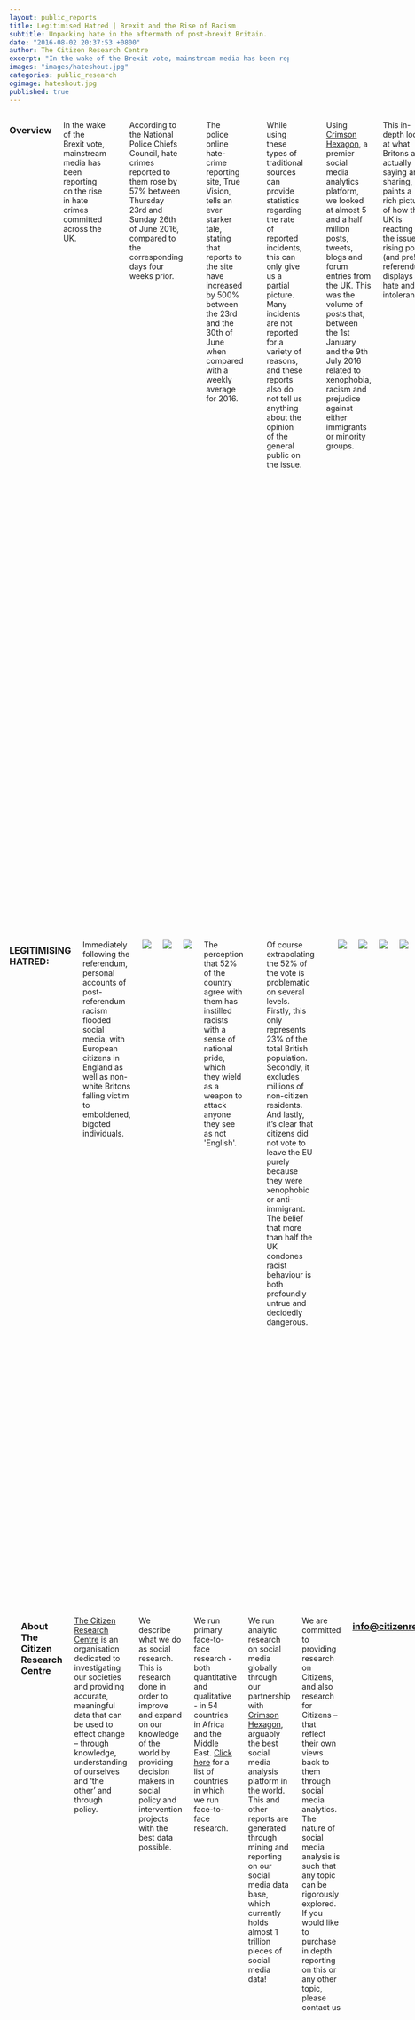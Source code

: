 ```yaml
---
layout: public_reports
title: Legitimised Hatred | Brexit and the Rise of Racism
subtitle: Unpacking hate in the aftermath of post-brexit Britain. 
date: "2016-08-02 20:37:53 +0800"
author: The Citizen Research Centre
excerpt: "In the wake of the Brexit vote, mainstream media has been reporting on the rise in hate crimes committed across the UK. We find out more about what is going on on Social Media."
images: "images/hateshout.jpg"
categories: public_research
ogimage: hateshout.jpg
published: true
---
```

<div class="row">
    <div class='medium-2 large-2 columns'>
        <div class='spacing'></div>
    </div>
<div class='medium-8 large-8 columns'>
    <h3>Overview</h3>
<p>In the wake of the Brexit vote, mainstream media has been reporting on the rise in hate crimes committed across the UK.</p><p>

According to the National Police Chiefs Council, hate crimes reported to them rose by 57% between Thursday 23rd and Sunday 26th of June 2016, compared to the corresponding days four weeks prior.</p><p>

The police online hate-crime reporting site, True Vision, tells an ever starker tale, stating that reports to the site have increased by 500% between the 23rd and the 30th of June when compared with a weekly average for 2016.</p><p>

While using these types of traditional sources can provide statistics regarding the rate of reported incidents, this can only give us a partial picture. Many incidents are not reported for a variety of reasons, and these reports also do not tell us anything about the opinion of the general public on the issue.</p><p>

Using <a href="http://crimsonhexagon.com" target="_blank">Crimson Hexagon</a>, a premier social media analytics platform, we looked at almost 5 and a half million posts, tweets, blogs and forum entries from the UK. This was the volume of posts that, between the 1st January and the 9th July 2016 related to xenophobia, racism and prejudice against either immigrants or minority groups.</p><p>
This in-depth look at what Britons are actually saying and sharing, paints a rich picture of how the UK is reacting to the issue of rising post (and pre!) referendum displays of hate and intolerance.</p>

<h3>Hot Topics</h3>
<p>The timeline below shows the dramatic rise in online conversation on the topic of xenophobia after the Brexit vote. It is important to point out that this is all conversation on the topic including direct hate speech, discussion of the issue or advocacy against it.</p><p>
In the week of 16-22 June there was already a significant number of posts - 292,392 - relating to xenophobia and prejudice against immigrants and minorities, about a tenfold increase on the weekly average over the first 5 months of 2016.</p><p>
The volume of this conversation rose to a staggering 749,975 in the week of 23-29 June 2016, a 256% increase in a single week.</p>
<p style="text-align: center;" ><img src="{{site.url}}/images/blog-images/hatespeech_volume.jpg"></p>
<p>The @PostRefRacism Twitter handle has been mentioned over than 4,300 times since the referendum, more than any other.  #PostRefRacism has been used more than 34,000 times since the 23rd of June. The only on-topic hashtag that was used more is, unsurprisingly, #Brexit.</p>
</div>
<div class='medium-2 large-2 columns'>
        <div class='spacing'></div>
    </div>
</div>
<div class="row">
    <div class='medium-2 large-2 columns'>
        <div class='spacing'></div>
    </div>
<div class='medium-8 large-8 columns'>
<div id="handle_mentions" style="height: 400px; float: left; margin: 1%;"></div>
</div>
<div class='medium-2 large-2 columns'>
        <div class='spacing'></div>
    </div>
</div>
<div class="row">
    <div class='medium-2 large-2 columns'>
        <div class='spacing'></div>
    </div>
<div class='medium-8 large-8 columns'>
<div id="hashtag_mentions" style="height: 400px; float: left; margin: 1%;"></div>
</div>
<div class='medium-2 large-2 columns'>
        <div class='spacing'></div>
    </div>
</div>
<div class="row">
    <div class='medium-2 large-2 columns'>
        <div class='spacing'></div>
    </div>
<div class='medium-8 large-8 columns'>
    <h3>LEGITIMISING HATRED:</h3>
<p>Immediately following the referendum, personal accounts of post-referendum racism flooded social media, with European citizens in England as well as non-white Britons falling victim to emboldened, bigoted individuals.</p>
<p style="text-align: center;" ><img src="{{site.url}}/images/blog-images/assed_tweet.jpg"></p>
<p style="text-align: center;" ><img src="{{site.url}}/images/blog-images/roberts_tweet.jpg"></p>
<p style="text-align: center;" ><img src="{{site.url}}/images/blog-images/krupa_tweet.jpg"></p>
<p>The perception that 52% of the country agree with them has instilled racists with a sense of national pride, which they wield as a weapon to attack anyone they see as not 'English'.</p><p>

Of course extrapolating the 52% of the vote is problematic on several levels.  Firstly, this only represents 23% of the total British population.  Secondly, it excludes millions of non-citizen residents. And lastly, it’s clear that citizens did not vote to leave the EU purely because they were xenophobic or anti-immigrant. 
The belief that more than half the UK condones racist behaviour is both profoundly untrue and decidedly dangerous.  
</p>
<p style="text-align: center;" ><img src="{{site.url}}/images/blog-images/david_tweet.jpg"></p>
<p style="text-align: center;" ><img src="{{site.url}}/images/blog-images/joelle_tweet.jpg"></p>
<p style="text-align: center;" ><img src="{{site.url}}/images/blog-images/lewis_tweet.jpg"></p>
<p style="text-align: center;" ><img src="{{site.url}}/images/blog-images/siegel_tweet.jpg"></p>

<h3>IS IMMIGRATION A LEGITIMATE THREAT TO BRITAIN?</h3>
<p>A recent Oxford paper found that "EU migrants are less likely to claim out-of-work benefits, such as Jobseekers’ Allowance and incapacity benefit, compared to their UK counterparts," It goes on to state that "In February 2015, people who were EU nationals when they registered for a National Insurance Number made up 2.2% of the total [Department for Work and Pensions] working-age benefits caseload, but were about 6% of the working-age population." British hostility to immigrants predates the recent spate of mass immigration. An Oxford University study by Scott Blinder, looking at historical polling data spanning decades found that Brits believed there were “too many immigrants” long before the net immigration could have any appreciable effect on the British economy.</p><p>

Along with the perceived burden on the UK’s social services, immigrants taking British job was a hot topic during campaigning so you would expect hostility about immigration to be correlated to the actual level of immigration. But it’s not.</p><p>

A paper by Torsten Bell, director of the UK economic think tank Resolution Foundation, found no correlation at all between the share of votes for Leave in the referendum and the areas where wages have fallen since 2002 - theoretically the areas hardest hit by the financial crisis, or those where migration is said to have held down wages.</p><p>

Although pro-Brexit voters weren’t primarily from areas which had become poorer since the immigration wave, they did come from historically poor areas, dating back to the late 70’s. 
</p>
<h3>NOT SO BLACK AND WHITE.</h3>
<p>Analysing the growth in volume of this conversation draws an outline around how important the issue is to social media users. Quantifying the feelings involved in this conversation is however an overwhelmingly difficult task, as opinions on such a highly politicised issue are complex and nuanced.</p><p>

Immigration is a complicated issue, currently inflamed by the refugee crisis. Although no correlation has been found between those affected by immigration influx and Leave voters, it is a legitimate topic for conversation.</p><p>

Racism, xenophobia and intolerance, on the other hand, are irrational and usually based in fear or ignorance. It is inevitable that every society will have its share of people who hold these views. Ideally, the values of the rest of the community temper their actions and reduce how entitled they feel to hold and express their views.
</p>
<p style="text-align: center;" ><img src="{{site.url}}/images/blog-images/tanner_tweet.jpg"></p>
<p style="text-align: center;" ><img src="{{site.url}}/images/blog-images/park_tweet.jpg"></p>    
<p style="text-align: center;" ><img src="{{site.url}}/images/blog-images/gallon_tweet.jpg"></p>
<p>We have found a track record of pre-emptive counter narrative as well as a large outpouring of support for victims, and calls for unity. Brits from both camps are standing up to, or at least speaking out against, bigotry, racism and prejudice from their fellow countrymen.</p>
<p style="text-align: center;" ><img src="{{site.url}}/images/blog-images/pohotsky_tweet.jpg"></p>
<p style="text-align: center;" ><img src="{{site.url}}/images/blog-images/larkin_tweet.jpg"></p>
<p style="text-align: center;" ><img src="{{site.url}}/images/blog-images/lewis_tweet2.jpg"></p>
<h3>OLD NEWS</h3>
<p>Racism and xenophobia is not a new post-Brexit phenomenon and neither is online conversation about it. In our UK data for the first 5 months of 2016 we found an average of 23,949 posts per day referencing xenophobia, racism, and other hate crimes.</p>
<p style="text-align: center;" ><img src="{{site.url}}/images/blog-images/year_mentions.jpg"></p>
<p style="text-align: center;" ><img src="{{site.url}}/images/blog-images/nova_tweet.jpg"></p>
<p style="text-align: center;" ><img src="{{site.url}}/images/blog-images/cooper_tweet.jpg"></p>
<p style="text-align: center;" ><img src="{{site.url}}/images/blog-images/chicken_tweet.jpg"></p>
<h3>DOES RHETORIC REALLY MATTER?</h3>
<p>Both in the USA and in the UK, we have seen a rise in hate crimes and racism off the back of ugly political campaigns that have focused on division. We looked at the top 10 twitter handles mentioned in conversation around xenophobia and racial prejudice for 2016 in the UK, and we see that politicians dominate.</p>
<div id="topten" style="height: 400px; float: left;"></div>
<p>All the way from across the pond, American Republican candidate @realDonaldTrump takes top spot and even @DonaldJTrumpJr, his son, makes it into the top ten! @Nigel_Farage, the face of UKIP, and @ZacGoldsmith, a British Conservative politician held the number 5 and 6 spot respectively for 2016 year-to-date. @SadiqKhan - the mayor of London - ties in third with @LBC - a London based call in Radio which held call in shows for politicians Nick Clegg, Nigel Farage, Boris Johnson and Alex Salmond. </p><p>

If we take into consideration that our study was not specific to Brexit conversation, it becomes clear that these figures have become intrinsically linked, at least in the minds of the social media community, with the topic of racism and xenophobia. We should also not underestimate the influence of mainstream media – with agendas that remain murky, and are inclined towards populism.
</p>
<p style="text-align: center;" ><img src="{{site.url}}/images/blog-images/cullen_tweet.jpg"></p>
<h3>TUG OF WAR</h3>
<p>In using their public platform to stoke the fires of hatred, community leaders, politicians, and those in positions of authority legitimise extremist views and fertilise the seeds of division. Luckily there are fewer places to hide in the age of the internet and once the veil is lifted, society tends to fight back.</p>
<p style="text-align: center;" ><img src="{{site.url}}/images/blog-images/wilks_tweet.jpg"></p>
<p style="text-align: center;" ><img src="{{site.url}}/images/blog-images/kapona_tweet.jpg"></p>
<p style="text-align: center;" ><img src="{{site.url}}/images/blog-images/shazia_tweet.jpg"></p>
<p style="text-align: center;" ><img src="{{site.url}}/images/blog-images/draven_tweet.jpg"></p>
<p style="text-align: center;" ><img src="{{site.url}}/images/blog-images/lammy_tweet.jpg"></p>
<p style="text-align: center;" ><img src="{{site.url}}/images/blog-images/smith_tweet.jpg"></p>
<p>Social media has become, at least in part, a call-to-action platform in post referendum Britain. It has been used to promote ideals of solidarity and inclusiveness as well as sharing expressions on those ideals. Brits countrywide are being urged to report what they see and to stand up against bigoted behaviour. Civilians and police are sharing information and advice.</p>
<p style="text-align: center;" ><img src="{{site.url}}/images/blog-images/cultural_diversity.jpg"></p>
<p style="text-align: center;" ><img src="{{site.url}}/images/blog-images/mccoy_tweet.jpg"></p>
<p style="text-align: center;" ><img src="{{site.url}}/images/blog-images/conner_tweet.jpg"></p>
<p style="text-align: center;" ><img src="{{site.url}}/images/blog-images/dubyu_tweet.jpg"></p>
<p style="text-align: center;" ><img src="{{site.url}}/images/blog-images/dilly_tweet.jpg"></p>
<p>Social media is a powerful tool - where free speech reigns supreme. The stage belongs to anyone with an opinion but even in cyberspace those who shout the loudest, with a unified voice, get to direct the play. Creating communities online that reflect the values we hold offline will shape our collective future. Will we build it on empathy or let it be guided by fear?</p>
<p style="text-align: center;" ><img src="{{site.url}}/images/blog-images/singh_tweet.jpg"></p>
<h3 style="color: red;">(STRONG LANGUAGE WARNING!)</h3>
<p style="text-align: center;"><img src="{{site.url}}/images/blog-images/farage_tweet.jpg"></p>
<p style="text-align: center;"><img src="{{site.url}}/images/blog-images/betty_tweet.jpg"></p>
<p style="text-align: center;"><img src="{{site.url}}/images/blog-images/traynor_tweet.jpg"></p>
</div>
<div class='medium-2 large-2 columns'>
        <div class='spacing'></div>
    </div>
</div>
<div class="row">
<div class='medium-2 large-2 columns'>
        <div class='spacing'></div>
    </div>
<div class='medium-8 large-8 columns'>
<div class='spacing'></div>
<h3>About The Citizen Research Centre</h3>
<p><a href="{{site.url}}" target="_blank">The Citizen Research Centre</a> is an organisation dedicated to investigating our societies and providing accurate, meaningful data that can be used to effect change – through knowledge, understanding of ourselves and ‘the other’ and through policy.</p><p>
We describe what we do as social research. This is research done in order to improve and expand on our knowledge of the world by providing decision makers in social policy and intervention projects with the best data possible.</p><p>
We run primary face-to-face research - both quantitative and qualitative - in 54 countries in Africa and the Middle East. <a href="where-we-work.html" target="_blank">Click here</a> for a list of countries in which we run face-to-face research.</p><p>
We run analytic research on social media globally through our partnership with <a href="http://www.crimsonhexagon.com/" target="_blank">Crimson Hexagon</a>, arguably the best social media analysis platform in the world. This and other reports are generated through mining and reporting on our social media data base, which currently holds almost 1 trillion pieces of social media data!</p><p>
We are committed to providing research on Citizens, and also research for Citizens – that reflect their own views back to them through social media analytics.
The nature of social media analysis is such that any topic can be rigorously explored.  If you would like to purchase in depth reporting on this or any other topic, please contact us</p>  <h3 style="text-align: center;"><a href="mailto:info@citizenresearchcentre.org">info@citizenresearchcentre.org</a></h3>
</div>
<div class='medium-2 large-2 columns'>
    <div class='spacing'></div>
    </div>
</div>
<script>
$(function () {
    $('#handle_mentions').highcharts({
        chart: {
            type: 'bar'
        },
        title: {
            text: 'Handle Mentions - Hate Crimes & Intimidation Stories'
        },
        subtitle: {
            text: 'Source: <a href="http://www.crimsonhexagon.com/">Crimson Hexagon</a>'
        },
        xAxis: {
            categories: ['@PostRefRacism','@Nigel_Farage', '@jeremycorbyn', '@LBC', '@BBCNews', '@SkyNews', '@Guardian', '@BorisJohnson', '@HuffPostUK', '@posklondon'],
            title: {
                text: null
            }
        },
        yAxis: {
            min: 0,
            title: {
                text: 'Mentions',
                align: 'high'
            },
            labels: {
                overflow: 'justify'
            }
        },
        tooltip: {
            valueSuffix: ' mentions'
        },
        plotOptions: {
            bar: {
                dataLabels: {
                    enabled: true
                }
            }
        },
        credits: {
            enabled: false
        },
        series: [{
            name: 'Mentions',
            data: [4300, 3800, 3500, 2500, 2000, 2000, 1900, 1800, 1800, 1600]
        }]
    });
});
</script>



<script>
$(function () {
    $('#topten').highcharts({
        chart: {
            type: 'bar'
        },
        title: {
            text: 'Top 10 Twitter Handles Mentions (UK)'
        },
        subtitle: {
            text: 'Source: <a href="http://www.crimsonhexagon.com/">Crimson Hexagon</a>'
        },
        xAxis: {
            categories: ['@realDonaldTrump', '@Youtube', '@SadiqKhan', '@LBC', '@Nigel_Farage', '@ZacGoldsmith', '@BBCNews', '@guardian', '@DonaldTrumpjnr', '@SkyNews'],
            title: {
                text: null
            }
        },
        yAxis: {
            min: 0,
            title: {
                text: 'Mentions',
                align: 'high'
            },
            labels: {
                overflow: 'justify'
            }
        },
        tooltip: {
            valueSuffix: ' mentions'
        },
        plotOptions: {
            bar: {
                dataLabels: {
                    enabled: true
                }
            }
        },
        credits: {
            enabled: false
        },
        series: [{
            name: 'Mentions',
            data: [15000, 15000, 10000, 10000, 9500, 7700, 6700, 6600, 6300, 6300]
        }]
    });
});
</script>

<script>
$(function () {
    $('#hashtag_mentions').highcharts({
        chart: {
            type: 'bar'
        },
        title: {
            text: 'Hashtag Mentions - Hate Crimes & Intimidation Stories'
        },
        subtitle: {
            text: 'Source: <a href="http://www.crimsonhexagon.com/">Crimson Hexagon</a>'
        },
        xAxis: {
            categories: ['#Brexit', '#PostRefRacism', '#EURefResults', '#EUref', '#racism', '#safetypin', '#hatecrime', '#Remain', '#VoteLeave', '#Leave'],
            title: {
                text: null
            }
        },
        yAxis: {
            min: 0,
            title: {
                text: 'Mentions',
                align: 'high'
            },
            labels: {
                overflow: 'justify'
            }
        },
        tooltip: {
            valueSuffix: ' mentions'
        },
        plotOptions: {
            bar: {
                dataLabels: {
                    enabled: true
                }
            }
        },
        credits: {
            enabled: false
        },
        series: [{
            name: 'Mentions',
            data: [57000, 34000, 21000, 18000, 7700, 5000, 4500, 4300, 4100, 4000]
        }]
    });
});
</script>
<script>
$(function () {

    $(document).ready(function () {

        // Build the chart
        $('#gender').highcharts({
            chart: {
                plotBackgroundColor: null,
                plotBorderWidth: null,
                plotShadow: false,
                type: 'pie'
            },
            title: {
                text: '16 - 29 June - 61% of posts had identifiable gender'
            },
            tooltip: {
                pointFormat: '{series.name}: <b>{point.percentage:.1f}%</b>'
            },
            plotOptions: {
                pie: {
                    allowPointSelect: true,
                    cursor: 'pointer',
                    dataLabels: {
                        enabled: false
                    },
                    showInLegend: true
                }
            },
            series: [{
                name: 'Gender',
                colorByPoint: true,
                data: [{
                    name: 'Male',
                    y: 56.33
                }, {
                    name: 'Female',
                    y: 24.03,
                    sliced: true,
                    selected: true
                }]
            }]
        });
    });
});
</script>
